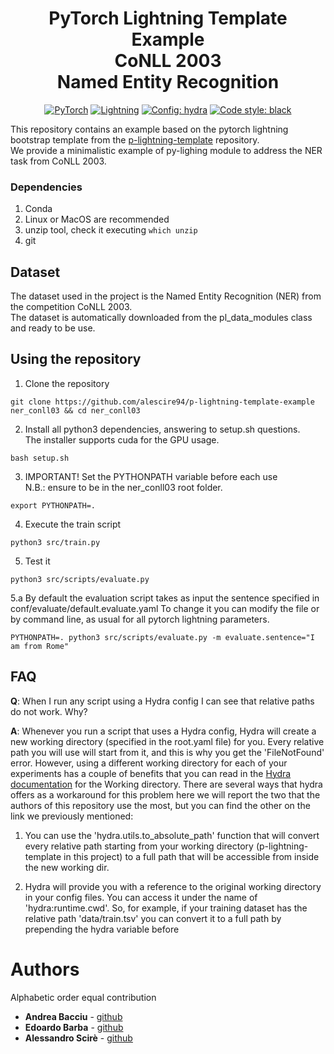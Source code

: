 <h1 align="center">
  PyTorch Lightning Template Example <br> CoNLL 2003 <br> Named Entity Recognition
</h1>

<p align="center">
  <a href="https://pytorch.org/get-started/locally/"><img alt="PyTorch" src="https://img.shields.io/badge/PyTorch-orange?style=for-the-badge&logo=pytorch"></a>
  <a href="https://pytorchlightning.ai/"><img alt="Lightning" src="https://img.shields.io/badge/-Lightning-blueviolet?style=for-the-badge"></a>
  <a href="https://hydra.cc/"><img alt="Config: hydra" src="https://img.shields.io/badge/config-hydra-blue?style=for-the-badge"></a>
  <a href="https://black.readthedocs.io/en/stable/"><img alt="Code style: black" src="https://img.shields.io/badge/code%20style-black-black.svg?style=for-the-badge"></a>
</p>
This repository contains an example based on the pytorch lightning bootstrap template from the <a href="https://github.com/edobobo/p-lightning-template">p-lightning-template</a> repository.
<br> We provide a minimalistic example of py-lighing module to address the NER task from CoNLL 2003.

### Dependencies
1. Conda
2. Linux or MacOS are recommended
3. unzip tool, check it executing ```which unzip```
4. git
## Dataset
The dataset used in the project is the Named Entity Recognition (NER) from the competition CoNLL 2003.<br>
The dataset is automatically downloaded from the pl_data_modules class and ready to be use.

## Using the repository
1. Clone the repository
```
git clone https://github.com/alescire94/p-lightning-template-example ner_conll03 && cd ner_conll03
```
2. Install all python3 dependencies, answering to setup.sh questions.<br>
The installer supports cuda for the GPU usage.
```
bash setup.sh
```
3. IMPORTANT! Set the PYTHONPATH variable before each use
<br> N.B.: ensure to be in the ner_conll03 root folder.
```
export PYTHONPATH=.
```
4. Execute the train script
```
python3 src/train.py
```
5. Test it
```
python3 src/scripts/evaluate.py 
```
5.a By default the evaluation script takes as input the sentence specified in conf/evaluate/default.evaluate.yaml 
To change it you can modify the file or by command line, as usual for all pytorch lightning parameters.
```
PYTHONPATH=. python3 src/scripts/evaluate.py -m evaluate.sentence="I am from Rome"
```


## FAQ
**Q**: When I run any script using a Hydra config I can see that relative paths do not work. Why?

**A**: Whenever you run a script that uses a Hydra config, Hydra will create a new working directory
(specified in the root.yaml file) for you. Every relative path you will use will start from it, and this is why you 
get the 'FileNotFound' error. However, using a different working directory for each of your experiments has a couple of 
benefits that you can read in the 
[Hydra documentation](https://hydra.cc/docs/tutorials/basic/running_your_app/working_directory/) for the Working 
directory. There are several ways that hydra offers as a workaround for this problem here we will report the two that
the authors of this repository use the most, but you can find the other on the link we previously mentioned:

1. You can use the 'hydra.utils.to_absolute_path' function that will convert every relative path starting from your 
working directory (p-lightning-template in this project) to a full path that will be accessible from inside the 
new working dir.
   
2. Hydra will provide you with a reference to the original working directory in your config files.
You can access it under the name of 'hydra:runtime.cwd'. So, for example, if your training dataset
has the relative path 'data/train.tsv' you can convert it to a full path by prepending the hydra 
variable before
   
# Authors
Alphabetic order equal contribution
* **Andrea Bacciu**  - [github](https://github.com/andreabac3)
* **Edoardo Barba**  - [github](https://github.com/edobobo)
* **Alessandro Scirè**  - [github](https://github.com/alescire94)
